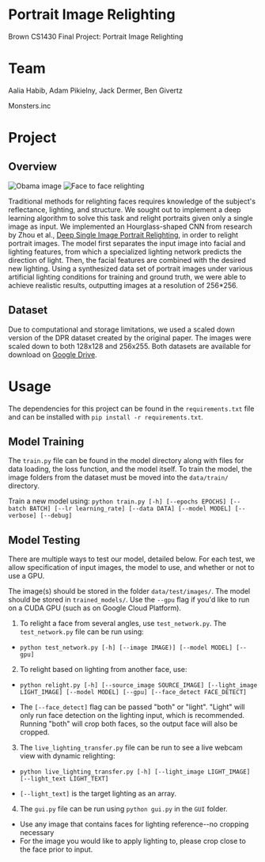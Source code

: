# Portrait Image Relighting

Brown CS1430 Final Project: Portrait Image Relighting

# Team
Aalia Habib, Adam Pikielny, Jack Dermer, Ben Givertz

Monsters.inc

# Project

## Overview
![Obama image](https://drive.google.com/uc?export=view&id=1lfOdoKQiPb8-ut_D85u24SzUT8fSG2wP)
![Face to face relighting](https://drive.google.com/uc?export=view&id=1Lr8nTKeliPNehLM0htAdGk7_6r58CS98)



Traditional methods for relighting faces requires knowledge of the subject's reflectance, lighting, and structure. We sought out to implement a deep learning algorithm to solve this task and relight portraits given only a single image as input. We implemented an Hourglass-shaped CNN from research by Zhou et al., [Deep Single Image Portrait Relighting](https://zhhoper.github.io/dpr.html), in order to relight portrait images. The model first separates the input image into facial and lighting features, from which a specialized lighting network predicts the direction of light. Then, the facial features are combined with the desired new lighting. Using a synthesized data set of portrait images under various artificial lighting conditions for training and ground truth, we were able to achieve realistic results, outputting images at a resolution of 256*256.

## Dataset
Due to computational and storage limitations, we used a scaled down version of the
DPR dataset created by the original paper. The images were scaled down to both
128x128 and 256x255. Both datasets are available for download on [Google Drive](https://drive.google.com/open?id=1v-8FebXQPk5YqlWYYDe7frwy9OkJ24yq).

# Usage
The dependencies for this project can be found in the `requirements.txt` file and
can be installed with `pip install -r requirements.txt`.

## Model Training
The `train.py` file can be found in the model directory along with files for data loading,
the loss function, and the model itself. To train the model, the image folders from the dataset must be moved into the `data/train/` directory.

Train a new model using: `python train.py [-h] [--epochs EPOCHS] [--batch BATCH] [--lr learning_rate] [--data DATA] [--model MODEL] [--verbose] [--debug]`

## Model Testing
There are multiple ways to test our model, detailed below. For each test, we allow specification of input images, the model to use, and whether or not to use a GPU.

The image(s) should be stored in the folder `data/test/images/`. The model should be stored in `trained_models/`. Use the `--gpu` flag if you'd like to run on a CUDA GPU (such as on Google Cloud Platform). 

1. To relight a face from several angles, use `test_network.py`. The `test_network.py` file can be run using: 
- `python test_network.py [-h] [--image IMAGE)] [--model MODEL] [--gpu]`

2. To relight based on lighting from another face, use:
- `python relight.py [-h] [--source_image SOURCE_IMAGE] [--light_image LIGHT_IMAGE] [--model MODEL] [--gpu] [--face_detect FACE_DETECT]`

- The `[--face_detect]` flag can be passed "both" or "light". "Light" will only run face detection on the lighting input, which is recommended. Running "both" will crop both faces, so the output face will also be cropped.

3. The `live_lighting_transfer.py` file can be run to see a live webcam view with dynamic relighting:

- `python live_lighting_transfer.py [-h] [--light_image LIGHT_IMAGE] [--light_text LIGHT_TEXT]`

- `[--light_text]` is the target lighting as an array. 

4. The `gui.py` file can be run using `python gui.py` in the `GUI` folder.

- Use any image that contains faces for lighting reference--no cropping necessary
- For the image you would like to apply lighting to, please crop close to the face prior to input.

